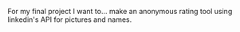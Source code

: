 For my final project I want to...
make an anonymous rating tool using linkedin's API for pictures and names.
